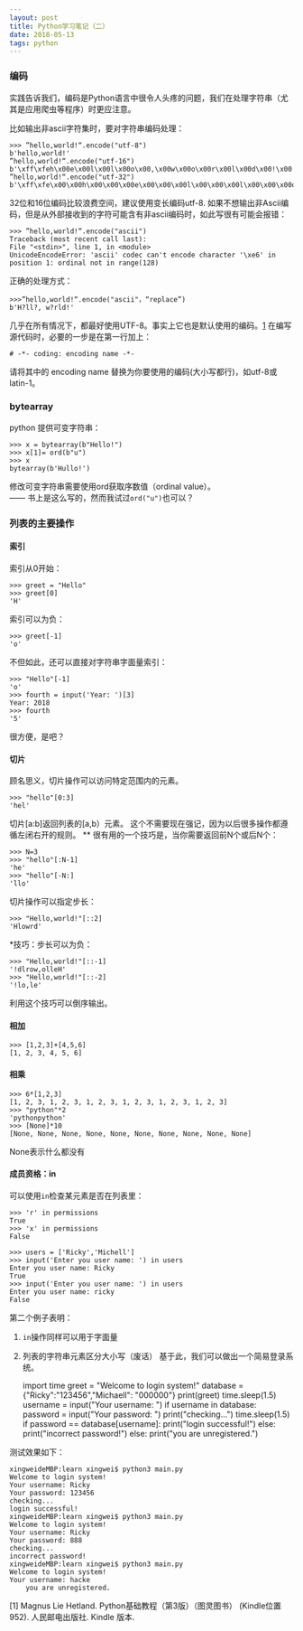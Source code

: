 ```yaml
---
layout: post
title: Python学习笔记（二）
date: 2018-05-13 
tags: python   
---
```


### 编码
实践告诉我们，编码是Python语言中很令人头疼的问题，我们在处理字符串（尤其是应用爬虫等程序）时更应注意。

比如输出非ascii字符集时，要对字符串编码处理：

	>>> ”hello,world!“.encode("utf-8")
	b'hello,world!'
	”hello,world!“.encode("utf-16")
	b'\xff\xfeh\x00e\x00l\x00l\x00o\x00,\x00w\x00o\x00r\x00l\x00d\x00!\x00'
	”hello,world!“.encode("utf-32")
	b'\xff\xfe\x00\x00h\x00\x00\x00e\x00\x00\x00l\x00\x00\x00l\x00\x00\x00o\x00\x00\x00,\x00\x00\x00w\x00\x00\x00o\x00\x00\x00r\x00\x00\x00l\x00\x00\x00d\x00\x00\x00!\x00\x00\x00'
32位和16位编码比较浪费空间，建议使用变长编码utf-8.
如果不想输出非Ascii编码，但是从外部接收到的字符可能含有非ascii编码时，如此写很有可能会报错：

	>>> ”hello,world!“.encode("ascii")
	Traceback (most recent call last):
 	File "<stdin>", line 1, in <module>
 	UnicodeEncodeError: 'ascii' codec can't encode character '\xe6' in position 1: ordinal not in range(128)
正确的处理方式：

	>>>”hello,world!“.encode("ascii"，“replace”)
	b'H?ll?, w?rld!'
几乎在所有情况下，都最好使用UTF-8。事实上它也是默认使用的编码。[1]()
在编写源代码时，必要的一步是在第一行加上：

	# -*- coding: encoding name -*-
请将其中的 encoding name 替换为你要使用的编码(大小写都行)，如utf-8或latin-1。
	

### bytearray
python 提供可变字符串：
	
	>>> x = bytearray(b"Hello!")
	>>> x[1]= ord(b"u")
	>>> x
	bytearray(b'Hullo!')
修改可变字符串需要使用ord获取序数值（ordinal value）。  
—— 书上是这么写的，然而我试过`ord("u")`也可以？

### 列表的主要操作
#### 索引

索引从0开始：

	>>> greet = "Hello"
	>>> greet[0]
	'H'	
索引可以为负：

	>>> greet[-1]
	'o'
不但如此，还可以直接对字符串字面量索引：

	>>> "Hello"[-1]
	'o'
	>>> fourth = input('Year: ')[3]
	Year: 2018
	>>> fourth
	'5'
很方便，是吧？

		
#### 切片
	
顾名思义，切片操作可以访问特定范围内的元素。

	>>> "hello"[0:3]
	'hel'
切片[a:b]返回列表的[a,b）元素。
这个不需要现在强记，因为以后很多操作都遵循左闭右开的规则。
** 很有用的一个技巧是，当你需要返回前N个或后N个：
	
	>>> N=3
	>>> "hello"[:N-1]
	'he'
	>>> "hello"[-N:]
	'llo'

切片操作可以指定步长：

	>>> "Hello,world!"[::2]
	'Hlowrd'
*技巧：步长可以为负：

	>>> "Hello,world!"[::-1]
	'!dlrow,olleH'
	>>> "Hello,world!"[::-2]
	'!lo,le'
利用这个技巧可以倒序输出。
	
#### 相加

	>>> [1,2,3]+[4,5,6]
	[1, 2, 3, 4, 5, 6]
	
#### 相乘
	
	>>> 6*[1,2,3]
	[1, 2, 3, 1, 2, 3, 1, 2, 3, 1, 2, 3, 1, 2, 3, 1, 2, 3]
	>>> "python"*2
	'pythonpython'
	>>> [None]*10
	[None, None, None, None, None, None, None, None, None, None]
None表示什么都没有
#### 成员资格：in

可以使用`in`检查某元素是否在列表里：

	>>> 'r' in permissions
	True
	>>> 'x' in permissions
	False
	
	>>> users = ['Ricky','Michell']
	>>> input('Enter you user name: ') in users
	Enter you user name: Ricky
	True
	>>> input('Enter you user name: ') in users
	Enter you user name: ricky
	False

第二个例子表明：
1. `in`操作同样可以用于字面量
2. 列表的字符串元素区分大小写（废话）
基于此，我们可以做出一个简易登录系统。

	import time
	greet = "Welcome to login system!"
	database = {"Ricky":"123456","Michaell": "000000"}
	print(greet)
	time.sleep(1.5)
	username = input("Your username: ")
	if username in database:
	    password = input("Your password: ")
	    print("checking...")
	    time.sleep(1.5)
	    if password == database[username]:
	        print("login successful!")
	    else:
	        print("incorrect password!")
	else:
	    print("you are unregistered.")
		
测试效果如下：
	  
  
	xingweideMBP:learn xingwei$ python3 main.py 
	Welcome to login system!
	Your username: Ricky
	Your password: 123456
	checking...
	login successful!
	xingweideMBP:learn xingwei$ python3 main.py 
	Welcome to login system!
	Your username: Ricky
	Your password: 888
	checking...
	incorrect password!
	xingweideMBP:learn xingwei$ python3 main.py 
	Welcome to login system!
	Your username: hacke
		you are unregistered.
			
[1] Magnus Lie Hetland. Python基础教程（第3版）（图灵图书） (Kindle位置952). 人民邮电出版社. Kindle 版本. 
